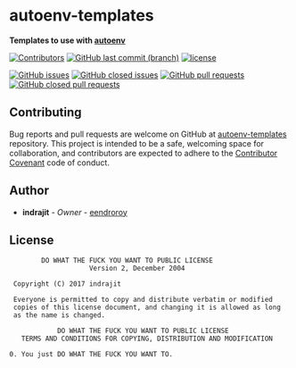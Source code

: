 # autoenv-templates

**Templates to use with [autoenv](https://github.com/zpm-zsh/autoenv)**

[![Contributors](https://img.shields.io/github/contributors/eendroroy/autoenv-templates.svg)](https://github.com/eendroroy/autoenv-templates/graphs/contributors)
[![GitHub last commit (branch)](https://img.shields.io/github/last-commit/eendroroy/autoenv-templates/master.svg)](https://github.com/eendroroy/autoenv-templates)
[![license](https://img.shields.io/github/license/eendroroy/autoenv-templates.svg)](https://github.com/eendroroy/autoenv-templates/blob/master/LICENSE)

[![GitHub issues](https://img.shields.io/github/issues/eendroroy/autoenv-templates.svg)](https://github.com/eendroroy/autoenv-templates/issues)
[![GitHub closed issues](https://img.shields.io/github/issues-closed/eendroroy/autoenv-templates.svg)](https://github.com/eendroroy/autoenv-templates/issues?q=is%3Aissue+is%3Aclosed)
[![GitHub pull requests](https://img.shields.io/github/issues-pr/eendroroy/autoenv-templates.svg)](https://github.com/eendroroy/autoenv-templates/pulls)
[![GitHub closed pull requests](https://img.shields.io/github/issues-pr-closed/eendroroy/autoenv-templates.svg)](https://github.com/eendroroy/autoenv-templates/pulls?q=is%3Apr+is%3Aclosed)

## Contributing

Bug reports and pull requests are welcome on GitHub at [autoenv-templates](https://github.com/eendroroy/autoenv-templates) repository.
This project is intended to be a safe, welcoming space for collaboration, and contributors are expected to adhere to the [Contributor Covenant](http://contributor-covenant.org) code of conduct.

## Author

* **indrajit** - *Owner* - [eendroroy](https://github.com/eendroroy)

## License

```
        DO WHAT THE FUCK YOU WANT TO PUBLIC LICENSE
                    Version 2, December 2004

 Copyright (C) 2017 indrajit

 Everyone is permitted to copy and distribute verbatim or modified
 copies of this license document, and changing it is allowed as long
 as the name is changed.

            DO WHAT THE FUCK YOU WANT TO PUBLIC LICENSE
   TERMS AND CONDITIONS FOR COPYING, DISTRIBUTION AND MODIFICATION

0. You just DO WHAT THE FUCK YOU WANT TO.
```
